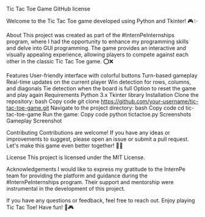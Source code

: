 
Tic Tac Toe Game
GitHub license

Welcome to the Tic Tac Toe game developed using Python and Tkinter! 🎮✨

About
This project was created as part of the #InternPeInternships program, where I had the opportunity to enhance my programming skills and delve into GUI programming. The game provides an interactive and visually appealing experience, allowing players to compete against each other in the classic Tic Tac Toe game. ⭕️❌

Features
User-friendly interface with colorful buttons
Turn-based gameplay
Real-time updates on the current player
Win detection for rows, columns, and diagonals
Tie detection when the board is full
Option to reset the game and play again
Requirements
Python 3.x
Tkinter library
Installation
Clone the repository:
bash
Copy code
git clone https://github.com/your-username/tic-tac-toe-game.git
Navigate to the project directory:
bash
Copy code
cd tic-tac-toe-game
Run the game:
Copy code
python tictactoe.py
Screenshots
Gameplay Screenshot

Contributing
Contributions are welcome! If you have any ideas or improvements to suggest, please open an issue or submit a pull request. Let's make this game even better together! 🤝💡

License
This project is licensed under the MIT License.

Acknowledgements
I would like to express my gratitude to the InternPe team for providing the platform and guidance during the #InternPeInternships program. Their support and mentorship were instrumental in the development of this project.

If you have any questions or feedback, feel free to reach out. Enjoy playing Tic Tac Toe! Have fun! 🎉🎮
